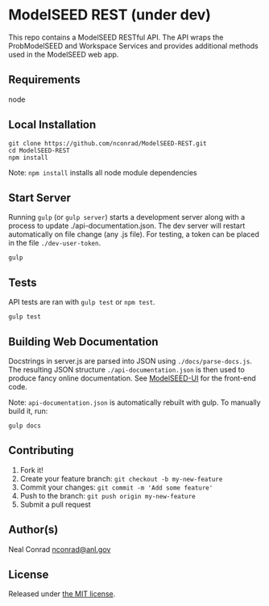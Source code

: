 
# ModelSEED REST (under dev)

This repo contains a ModelSEED RESTful API.  The API wraps the ProbModelSEED and Workspace
Services and provides additional methods used in the ModelSEED web app.


## Requirements

node


## Local Installation

```
git clone https://github.com/nconrad/ModelSEED-REST.git
cd ModelSEED-REST
npm install
```

Note: `npm install` installs all node module dependencies


## Start Server

Running `gulp` (or `gulp server`) starts a development server along with a process to
update ./api-documentation.json.  The dev server will restart automatically on file change (any .js file).  For testing, a token can be placed in the file `./dev-user-token`.

```
gulp
```

## Tests

API tests are ran with `gulp test` or `npm test`.

```
gulp test
```


## Building Web Documentation

Docstrings in server.js are parsed into JSON using `./docs/parse-docs.js`.
The resulting JSON structure `./api-documentation.json` is then used to produce
fancy online documentation.  See <a href="http://github.com/modelseed/modelseed-UI">ModelSEED-UI</a>
for the front-end code.

Note: `api-documentation.json` is automatically rebuilt with gulp.
To manually build it, run:

```
gulp docs
```



## Contributing

1. Fork it!
2. Create your feature branch: `git checkout -b my-new-feature`
3. Commit your changes: `git commit -m 'Add some feature'`
4. Push to the branch: `git push origin my-new-feature`
5. Submit a pull request

## Author(s)

Neal Conrad <nconrad@anl.gov>


## License

Released under [the MIT license](https://github.com/nconrad/modelseed-rest/blob/master/LICENSE).
